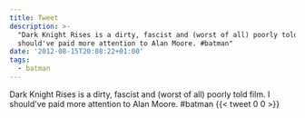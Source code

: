 ```yaml
---
title: Tweet
description: >-
  "Dark Knight Rises is a dirty, fascist and (worst of all) poorly told film. I
  should've paid more attention to Alan Moore. #batman"
date: '2012-08-15T20:08:22+01:00'
tags:
  - batman
---
```

Dark Knight Rises is a dirty, fascist and (worst of all) poorly told film. I should've paid more attention to Alan Moore. #batman
      {{< tweet 0 0 >}}
    
